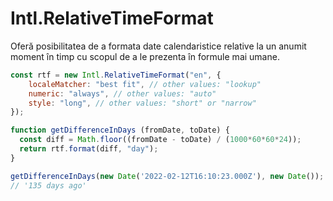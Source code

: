 # Intl.RelativeTimeFormat

Oferă posibilitatea de a formata date calendaristice relative la un anumit moment în timp cu scopul de a le prezenta în formule mai umane.

```javascript
const rtf = new Intl.RelativeTimeFormat("en", {
    localeMatcher: "best fit", // other values: "lookup"
    numeric: "always", // other values: "auto"
    style: "long", // other values: "short" or "narrow"
});

function getDifferenceInDays (fromDate, toDate) {
  const diff = Math.floor((fromDate - toDate) / (1000*60*60*24));
  return rtf.format(diff, "day");
}

getDifferenceInDays(new Date('2022-02-12T16:10:23.000Z'), new Date());
// '135 days ago'
```